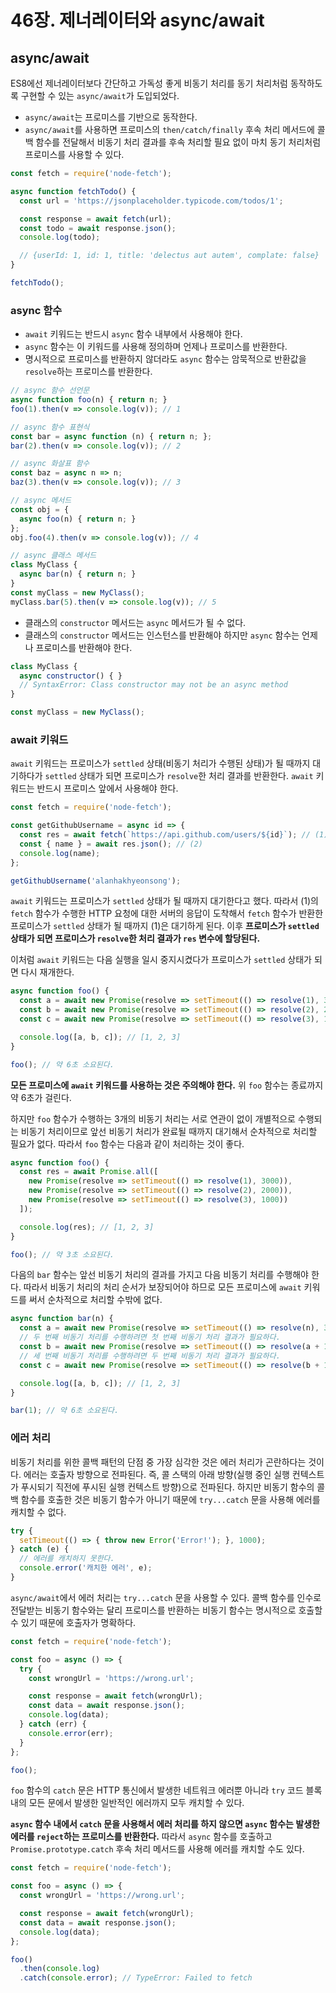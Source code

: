 # 46장. 제너레이터와 async/await
## async/await
ES8에선 제너레이터보다 간단하고 가독성 좋게 비동기 처리를 동기 처리처럼 동작하도록 구현할 수 있는 `async/await`가 도입되었다.

- `async/await`는 프로미스를 기반으로 동작한다.
- `async/await`를 사용하면 프로미스의 `then/catch/finally` 후속 처리 메서드에 콜백 함수를 전달해서 비동기 처리 결과를 후속 처리할 필요 없이 마치 동기 처리처럼 프로미스를 사용할 수 있다.

```javascript
const fetch = require('node-fetch');

async function fetchTodo() {
  const url = 'https://jsonplaceholder.typicode.com/todos/1';

  const response = await fetch(url);
  const todo = await response.json();
  console.log(todo);

  // {userId: 1, id: 1, title: 'delectus aut autem', complate: false}
}

fetchTodo();
```

### async 함수
- `await` 키워드는 반드시 `async` 함수 내부에서 사용해야 한다.
- `async` 함수는 이 키워드를 사용해 정의하며 언제나 프로미스를 반환한다.
- 명시적으로 프로미스를 반환하지 않더라도 `async` 함수는 암묵적으로 반환값을 `resolve`하는 프로미스를 반환한다.

```javascript
// async 함수 선언문
async function foo(n) { return n; }
foo(1).then(v => console.log(v)); // 1

// async 함수 표현식
const bar = async function (n) { return n; };
bar(2).then(v => console.log(v)); // 2

// async 화살표 함수
const baz = async n => n;
baz(3).then(v => console.log(v)); // 3

// async 메서드
const obj = {
  async foo(n) { return n; }
};
obj.foo(4).then(v => console.log(v)); // 4

// async 클래스 메서드
class MyClass {
  async bar(n) { return n; }
}
const myClass = new MyClass();
myClass.bar(5).then(v => console.log(v)); // 5
```

- 클래스의 `constructor` 메서드는 `async` 메서드가 될 수 없다.
- 클래스의 `constructor` 메서드는 인스턴스를 반환해야 하지만 `async` 함수는 언제나 프로미스를 반환해야 한다.

```javascript
class MyClass {
  async constructor() { }
  // SyntaxError: Class constructor may not be an async method
}

const myClass = new MyClass();
```

### await 키워드
`await` 키워드는 프로미스가 `settled` 상태(비동기 처리가 수행된 상태)가 될 때까지 대기하다가 `settled` 상태가 되면 프로미스가 `resolve`한 처리 결과를 반환한다. `await` 키워드는 반드시 프로미스 앞에서 사용해야 한다.

```javascript
const fetch = require('node-fetch');

const getGithubUsername = async id => {
  const res = await fetch(`https://api.github.com/users/${id}`); // (1)
  const { name } = await res.json(); // (2)
  console.log(name);
};

getGithubUsername('alanhakhyeonsong');
```

`await` 키워드는 프로미스가 `settled` 상태가 될 때까지 대기한다고 했다. 따라서 (1)의 `fetch` 함수가 수행한 HTTP 요청에 대한 서버의 응답이 도착해서 `fetch` 함수가 반환한 프로미스가 `settled` 상태가 될 때까지 (1)은 대기하게 된다. 이후 **프로미스가 `settled` 상태가 되면 프로미스가 `resolve`한 처리 결과가 `res` 변수에 할당된다.**

이처럼 `await` 키워드는 다음 실행을 일시 중지시켰다가 프로미스가 `settled` 상태가 되면 다시 재개한다.

```javascript
async function foo() {
  const a = await new Promise(resolve => setTimeout(() => resolve(1), 3000));
  const b = await new Promise(resolve => setTimeout(() => resolve(2), 2000));
  const c = await new Promise(resolve => setTimeout(() => resolve(3), 1000));

  console.log([a, b, c]); // [1, 2, 3]
}

foo(); // 약 6초 소요된다.
```

**모든 프로미스에 `await` 키워드를 사용하는 것은 주의해야 한다.** 위 `foo` 함수는 종료까지 약 6초가 걸린다.

하지만 `foo` 함수가 수행하는 3개의 비동기 처리는 서로 연관이 없이 개별적으로 수행되는 비동기 처리이므로 앞선 비동기 처리가 완료될 때까지 대기해서 순차적으로 처리할 필요가 없다. 따라서 `foo` 함수는 다음과 같이 처리하는 것이 좋다.

```javascript
async function foo() {
  const res = await Promise.all([
    new Promise(resolve => setTimeout(() => resolve(1), 3000)),
    new Promise(resolve => setTimeout(() => resolve(2), 2000)),
    new Promise(resolve => setTimeout(() => resolve(3), 1000))
  ]);

  console.log(res); // [1, 2, 3]
}

foo(); // 약 3초 소요된다.
```

다음의 `bar` 함수는 앞선 비동기 처리의 결과를 가지고 다음 비동기 처리를 수행해야 한다. 따라서 비동기 처리의 처리 순서가 보장되어야 하므로 모든 프로미스에 `await` 키워드를 써서 순차적으로 처리할 수밖에 없다.

```javascript
async function bar(n) {
  const a = await new Promise(resolve => setTimeout(() => resolve(n), 3000));
  // 두 번째 비동기 처리를 수행하려면 첫 번째 비동기 처리 결과가 필요하다.
  const b = await new Promise(resolve => setTimeout(() => resolve(a + 1), 2000));
  // 세 번째 비동기 처리를 수행하려면 두 번째 비동기 처리 결과가 필요하다.
  const c = await new Promise(resolve => setTimeout(() => resolve(b + 1), 1000));

  console.log([a, b, c]); // [1, 2, 3]
}

bar(1); // 약 6초 소요된다.
```

### 에러 처리
비동기 처리를 위한 콜백 패턴의 단점 중 가장 심각한 것은 에러 처리가 곤란하다는 것이다. 에러는 호출자 방향으로 전파된다. 즉, 콜 스택의 아래 방향(실행 중인 실행 컨텍스트가 푸시되기 직전에 푸시된 실행 컨텍스트 방향)으로 전파된다. 하지만 비동기 함수의 콜백 함수를 호출한 것은 비동기 함수가 아니기 때문에 `try...catch` 문을 사용해 에러를 캐치할 수 없다.

```javascript
try {
  setTimeout(() => { throw new Error('Error!'); }, 1000);
} catch (e) {
  // 에러를 캐치하지 못한다.
  console.error('캐치한 에러', e);
}
```

`async/await`에서 에러 처리는 `try...catch` 문을 사용할 수 있다. 콜백 함수를 인수로 전달받는 비동기 함수와는 달리 프로미스를 반환하는 비동기 함수는 명시적으로 호출할 수 있기 때문에 호출자가 명확하다.

```javascript
const fetch = require('node-fetch');

const foo = async () => {
  try {
    const wrongUrl = 'https://wrong.url';

    const response = await fetch(wrongUrl);
    const data = await response.json();
    console.log(data);
  } catch (err) {
    console.error(err);
  }
};

foo();
```

`foo` 함수의 `catch` 문은 HTTP 통신에서 발생한 네트워크 에러뿐 아니라 `try` 코드 블록 내의 모든 문에서 발생한 일반적인 에러까지 모두 캐치할 수 있다.

**`async` 함수 내에서 `catch` 문을 사용해서 에러 처리를 하지 않으면 `async` 함수는 발생한 에러를 `reject`하는 프로미스를 반환한다.** 따라서 `async` 함수를 호출하고 `Promise.prototype.catch` 후속 처리 메서드를 사용해 에러를 캐치할 수도 있다.

```javascript
const fetch = require('node-fetch');

const foo = async () => {
  const wrongUrl = 'https://wrong.url';

  const response = await fetch(wrongUrl);
  const data = await response.json();
  console.log(data);
};

foo()
  .then(console.log)
  .catch(console.error); // TypeError: Failed to fetch
```